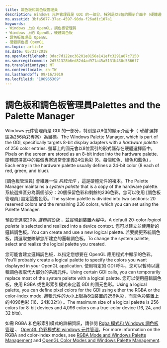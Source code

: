 ```yaml
---
title: 調色板和調色板管理員
description: Windows 元件管理員是 GDI 的一部分，特別是以8位的顯示介面卡（硬體選擇區為256色彩專案）為目標。
ms.assetid: 3bfa5077-37ac-4597-98da-f26ad1c107a1
keywords:
- Windows 上的 OpenGL，調色板管理員
- Windows 上的 OpenGL，硬體調色板
- 調色板管理員 OpenGL
- 硬體調色板 OpenGL
ms.topic: article
ms.date: 05/31/2018
ms.openlocfilehash: 3dac7d122ec36201e0156a141efc3291a87c7150
ms.sourcegitcommit: 2d531328b6ed82d4ad971a45a5131b430c5866f7
ms.translationtype: MT
ms.contentlocale: zh-TW
ms.lasthandoff: 09/16/2019
ms.locfileid: "106965369"
---
```

# <a name="palettes-and-the-palette-manager"></a><span data-ttu-id="fb0fb-107">調色板和調色板管理員</span><span class="sxs-lookup"><span data-stu-id="fb0fb-107">Palettes and the Palette Manager</span></span>

<span data-ttu-id="fb0fb-108">Windows 元件管理員是 GDI 的一部分，特別是以8位的顯示介面卡（ *硬體* 選擇區為256色彩專案）為目標。</span><span class="sxs-lookup"><span data-stu-id="fb0fb-108">The Windows Palette Manager, which is part of the GDI, specifically targets 8-bit display adapters with a *hardware palette* of 256 color entries.</span></span> <span data-ttu-id="fb0fb-109">螢幕上的圖元會以8位索引的形式儲存在硬體選擇區中。</span><span class="sxs-lookup"><span data-stu-id="fb0fb-109">Pixels on the screen are stored as an 8-bit index into the hardware palette.</span></span> <span data-ttu-id="fb0fb-110">硬體選擇區中的每個專案通常會定義24位色彩 (8，每個紅色、綠色和藍色) 。</span><span class="sxs-lookup"><span data-stu-id="fb0fb-110">Each entry in the hardware palette usually defines a 24-bit color (8 each of red, green, and blue).</span></span>

<span data-ttu-id="fb0fb-111">[調色板管理員] 會維護一個 *系統元件* ，這是硬體元件的複本。</span><span class="sxs-lookup"><span data-stu-id="fb0fb-111">The Palette Manager maintains a *system palette* that is a copy of the hardware palette.</span></span> <span data-ttu-id="fb0fb-112">系統選擇區分為兩個部分：20個保留色彩和剩餘的236色彩，您可以使用 [調色板管理員] 設定這些色彩。</span><span class="sxs-lookup"><span data-stu-id="fb0fb-112">The system palette is divided into two sections: 20 reserved colors and the remaining 236 colors, which you can set using the Palette Manager.</span></span>

<span data-ttu-id="fb0fb-113">預設會選取20色 *邏輯調色板* ，並實現到裝置內容中。</span><span class="sxs-lookup"><span data-stu-id="fb0fb-113">A default 20-color *logical palette* is selected and realized into a device context.</span></span> <span data-ttu-id="fb0fb-114">您可以建立並使用新的邏輯調色板。</span><span class="sxs-lookup"><span data-stu-id="fb0fb-114">You can create and use a new logical palette.</span></span> <span data-ttu-id="fb0fb-115">若要變更系統調色板，請選取並瞭解您所建立的邏輯調色板。</span><span class="sxs-lookup"><span data-stu-id="fb0fb-115">To change the system palette, select and realize the logical palette you created.</span></span>

<span data-ttu-id="fb0fb-116">您可能會建立邏輯調色板，以指定您想要在 OpenGL 應用程式中顯示的色彩。</span><span class="sxs-lookup"><span data-stu-id="fb0fb-116">You'll probably create a logical palette to specify the colors you want displayed in your OpenGL application.</span></span> <span data-ttu-id="fb0fb-117">使用特定的 GDI 呼叫，您可以暫時以邏輯調色板取代大部分的系統元件。</span><span class="sxs-lookup"><span data-stu-id="fb0fb-117">Using certain GDI calls, you can temporarily replace most of the system palette with a logical palette.</span></span> <span data-ttu-id="fb0fb-118">您可以使用邏輯調色板，使用 RGBA 或色彩索引模式來定義 GDI 的圖元色彩。</span><span class="sxs-lookup"><span data-stu-id="fb0fb-118">Using a logical palette, you can define pixel colors for the GDI using either the RGBA or the color-index mode.</span></span> <span data-ttu-id="fb0fb-119">邏輯元件的大小上限為8位裝置的256色彩，而真色彩裝置上的4096色彩 (16、24和32位) 。</span><span class="sxs-lookup"><span data-stu-id="fb0fb-119">The maximum size of a logical palette is 256 colors for 8-bit devices and 4,096 colors on a true-color device (16, 24, and 32 bits).</span></span>

<span data-ttu-id="fb0fb-120">如需 RGBA 和色彩索引模式的詳細資訊，請參閱 [Rgba 模式和 Windows 調色板管理](rgba-mode-and-windows-palette-management.md) 、 [OpenGL 色彩模式和 windows 元件管理](opengl-color-modes-and-windows-palette-management.md)。</span><span class="sxs-lookup"><span data-stu-id="fb0fb-120">For more information on the RGBA and color-index modes, see [RGBA Mode and Windows Palette Management](rgba-mode-and-windows-palette-management.md) and [OpenGL Color Modes and Windows Palette Management](opengl-color-modes-and-windows-palette-management.md).</span></span>

 

 




